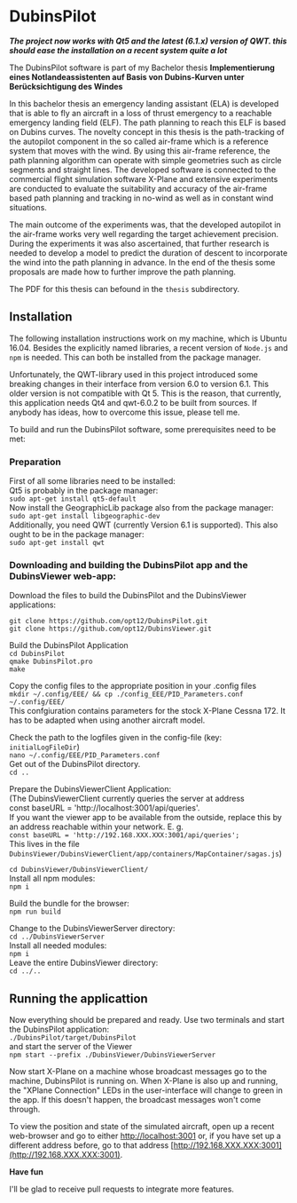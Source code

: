 # DubinsPilot

**_The project now works with Qt5 and the latest (6.1.x) version of QWT. this should ease the installation on a recent system quite a lot_**

The DubinsPilot software is part of my Bachelor thesis **Implementierung eines Notlandeassistenten auf Basis von Dubins-Kurven unter Berücksichtigung des Windes**

In this bachelor thesis an emergency landing assistant (ELA) is developed that is able to fly an aircraft in a loss of thrust emergency to a reachable emergency landing field (ELF). The path planning to reach this ELF is based on Dubins curves. The novelty concept in this thesis is the path-tracking of the autopilot component in the so called air-frame which is a reference system that moves with the wind. By using this air-frame reference, the path planning algorithm can operate with simple geometries such as circle segments and straight lines. The developed software is connected to the commercial flight simulation software X-Plane and extensive experiments are conducted to evaluate the suitability and accuracy of the air-frame based path planning and tracking in no-wind as well as in constant wind situations.


The main outcome of the experiments was, that the developed autopilot in the air-frame works very well regarding the target achievement precision. During the experiments it was also ascertained, that further research is needed to develop a model to predict the  duration of descent to incorporate the wind into the path planning in advance. In the end of the thesis some proposals are made how to further improve the path planning.

The PDF for this thesis can befound in the `thesis` subdirectory.

## Installation

The following installation instructions work on my machine, which is Ubuntu 16.04. Besides the explicitly named libraries, a recent version of `Node.js` and `npm` is needed. This can both be installed from the package manager.

Unfortunately, the QWT-library used in this project introduced some breaking changes in their interface from version 6.0 to version 6.1. This older version is not compatible with Qt 5. This is the reason, that currently, this application needs Qt4 and qwt-6.0.2 to be built from sources. If anybody has ideas, how to overcome this issue, please tell me.

To build and run the DubinsPilot software, some prerequisites need to be met:

### Preparation
First of all some libraries need to be installed:  
Qt5 is probably in the package manager:  
`sudo apt-get install qt5-default`  
Now install the GeographicLib package also from the package manager:  
`sudo apt-get install libgeographic-dev`  
Additionally, you need QWT (currently Version 6.1 is supported). This also ought to be in the package manager:  
`sudo apt-get install qwt`  


### Downloading and building the DubinsPilot app and the DubinsViewer web-app:

Download the files to build the DubinsPilot and the DubinsViewer applications:

`git clone https://github.com/opt12/DubinsPilot.git`  
`git clone https://github.com/opt12/DubinsViewer.git`  

Build the DubinsPilot Application  
`cd DubinsPilot`  
`qmake DubinsPilot.pro`  
`make`

Copy the config files to the appropriate position in your .config files  
`mkdir ~/.config/EEE/ && cp ./config_EEE/PID_Parameters.conf ~/.config/EEE/`  
This confgiuration contains parameters for the stock X-Plane Cessna 172. It has to be adapted when using another aircraft model.

Check the path to the logfiles given in the config-file (key: `initialLogFileDir`)  
`nano ~/.config/EEE/PID_Parameters.conf`  
Get out of the DubinsPilot directory.  
`cd ..`

Prepare the DubinsViewerClient Application:  
(The DubinsViewerClient currently queries the server at address  
const baseURL = 'http://localhost:3001/api/queries'.  
If you want the viewer app to be available from the outside, replace this by an address reachable within your network. E. g.  
`const baseURL = 'http://192.168.XXX.XXX:3001/api/queries';`  
This lives in the file `DubinsViewer/DubinsViewerClient/app/containers/MapContainer/sagas.js`)  

`cd DubinsViewer/DubinsViewerClient/`  
Install all npm modules:  
`npm i`

Build the bundle for the browser:  
`npm run build`

Change to the DubinsViewerServer directory:  
`cd ../DubinsViewerServer`  
Install all needed modules:  
`npm i`  
Leave the entire DubinsViewer directory:  
`cd ../..`

## Running the applicattion

Now everything should be prepared and ready. Use two terminals and start the DubinsPilot application:  
`./DubinsPilot/target/DubinsPilot`  
and start the server of the Viewer  
`npm start --prefix ./DubinsViewer/DubinsViewerServer`

Now start X-Plane on a machine whose broadcast messages go to the machine, 
DubinsPilot is running on. When X-Plane is also up and running, the "XPlane Connection" LEDs in the user-interface will change to green in the app. 
If this doesn't happen, the broadcast messages won't come through.

To view the position and state of the simulated aircraft, open up a recent web-browser and go to either [http://localhost:3001](http://localhost:3001) or, 
if you have set up a different address before, go to that address [http://192.168.XXX.XXX:3001](http://192.168.XXX.XXX:3001).

**Have fun**

I'll be glad to receive pull requests to integrate more features.
